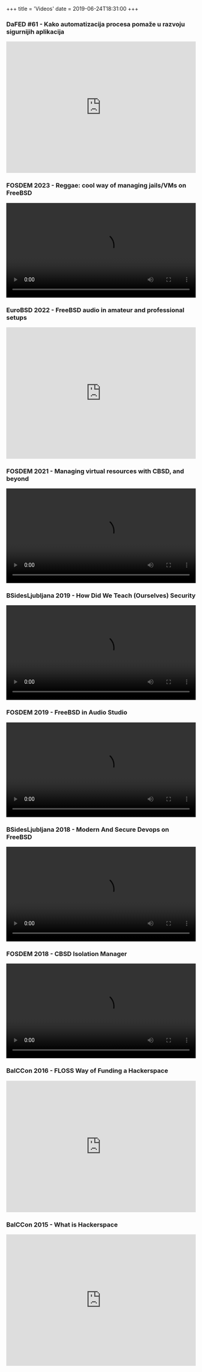 +++
title = 'Videos'
date = 2019-06-24T18:31:00
+++

### DaFED #61 - Kako automatizacija procesa pomaže u razvoju sigurnijih aplikacija
<iframe height="350px" width="100%" src="https://www.youtube.com/embed/XnJjMqa5fDw" frameborder="0" allow="accelerometer; autoplay; encrypted-media; gyroscope; picture-in-picture" allowfullscreen></iframe>

### FOSDEM 2023 - Reggae: cool way of managing jails/VMs on FreeBSD
<video controls width="100%">
  <source src="https://video.fosdem.org/2023/AW1.120/reggae_jails_vms_on_freebsd.mp4" />
</video>

### EuroBSD 2022 - FreeBSD audio in amateur and professional setups
<iframe height="350px" width="100%" src="https://www.youtube.com/embed/9xIGfs6Bqpo" frameborder="0" allow="accelerometer; autoplay; encrypted-media; gyroscope; picture-in-picture" allowfullscreen></iframe>

### FOSDEM 2021 - Managing virtual resources with CBSD, and beyond
<video controls width="100%">
  <source src="https://video.fosdem.org/2021/D.bsd/cbsd_ecosystem.mp4" />
</video>

### BSidesLjubljana 2019 - How Did We Teach (Ourselves) Security
<video controls width="100%">
  <source src="https://archive.org/download/BSidesLjubljana2019/t1_08_How_Did_We_Teach_%28Ourselves%29_Security-Goran_Meki%C4%87.mp4" />
</video>

### FOSDEM 2019 - FreeBSD in Audio Studio
<video controls width="100%">
  <source src="https://video.fosdem.org/2019/K.3.401/freebsd_in_audio_studio.mp4" />
</video>

### BSidesLjubljana 2018 - Modern And Secure Devops on FreeBSD
<video controls width="100%">
  <source src="https://archive.org/download/BSidesLjubljana2018/18ModernAndSecureDevopsOnFreebsdByGoranMeki.mp4" />
</video>

### FOSDEM 2018 - CBSD Isolation Manager
<video controls width="100%">
  <source src="https://video.fosdem.org/2018/K.3.401/cbsd_isolation_manager.mp4" />
</video>

### BalCCon 2016 - FLOSS Way of Funding a Hackerspace
<iframe height="350px" width="100%" src="https://www.youtube.com/embed/DHNnCXgD4RU" frameborder="0" allow="accelerometer; autoplay; encrypted-media; gyroscope; picture-in-picture" allowfullscreen></iframe>

### BalCCon 2015 - What is Hackerspace
<iframe height="350px" width="100%" src="https://www.youtube.com/embed/KpzQpAAwBvA" frameborder="0" allow="accelerometer; autoplay; encrypted-media; gyroscope; picture-in-picture" allowfullscreen></iframe>
